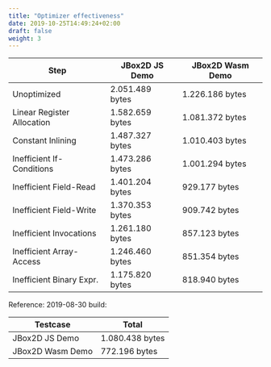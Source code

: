 ```yaml
---
title: "Optimizer effectiveness"
date: 2019-10-25T14:49:24+02:00
draft: false
weight: 3
---
```


Step                       |JBox2D JS Demo  |JBox2D Wasm Demo
---------------------------|----------------|--------------------
Unoptimized                |2.051.489 bytes |1.226.186 bytes
Linear Register Allocation |1.582.659 bytes |1.081.372 bytes
Constant Inlining          |1.487.327 bytes |1.010.403 bytes
Inefficient If-Conditions  |1.473.286 bytes |1.001.294 bytes
Inefficient Field-Read     |1.401.204 bytes |  929.177 bytes
Inefficient Field-Write    |1.370.353 bytes |  909.742 bytes
Inefficient Invocations    |1.261.180 bytes |  857.123 bytes
Inefficient Array-Access   |1.246.460 bytes |  851.354 bytes
Inefficient Binary Expr.   |1.175.820 bytes |  818.940 bytes

Reference: 2019-08-30 build:

Testcase          |Total     
------------------|----------------
JBox2D JS Demo    |1.080.438 bytes 
JBox2D Wasm Demo  |  772.196 bytes    
